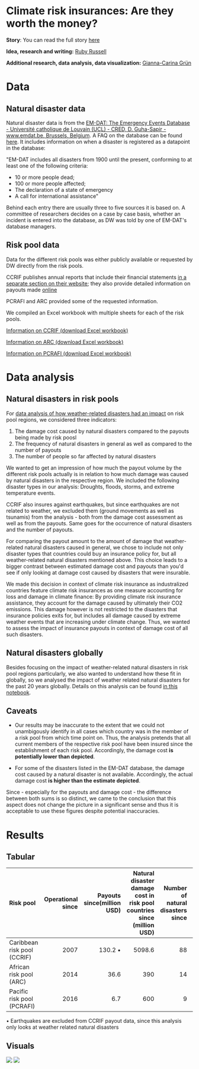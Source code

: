 # Climate risk insurances: Are they worth the money?

**Story**: You can read the full story [here]()

**Idea, research and writing:** [Ruby Russell](https://twitter.com/rubyjrussell)

**Additional research, data analysis, data visualization:** [Gianna-Carina Grün](https://twitter.com/giannagruen)

# Data

## Natural disaster data

Natural disaster data is from the [EM-DAT: The Emergency Events Database - Université catholique de Louvain (UCL) - CRED, D. Guha-Sapir - www.emdat.be, Brussels, Belgium](https://www.emdat.be/). A FAQ on the database can be found [here](https://www.emdat.be/frequently-asked-questions). It includes information on when a disaster is registered as a datapoint in the database:

"EM-DAT includes all disasters from 1900 until the present, conforming to at least one of the following criteria:

* 10 or more people dead;
* 100 or more people affected;
* The declaration of a state of emergency
* A call for international assistance"

Behind each entry there are usually three to five sources it is based on. A committee of researchers decides on a case by case basis, whether an incident is entered into the database, as DW was told by one of EM-DAT's database managers. 

## Risk pool data

Data for the different risk pools was either publicly available or requested by DW directly from the risk pools.

CCRIF publishes annual reports that include their financial statements [in a separate section on their website](https://www.ccrif.org/content/publications/reports/annual); they also provide detailed information on payouts made [online](https://www.ccrif.org/content/about-us)

PCRAFI and ARC provided some of the requested information.

We compiled an Excel workbook with multiple sheets for each of the risk pools.

[Information on CCRIF (download Excel workbook)](data/CCRIF.xlsx)

[Information on ARC (download Excel workbook)](data/ARC.xlsx)

[Information on PCRAFI (download Excel workbook)](data/PCRAFI.xlsx)

# Data analysis

## Natural disasters in risk pools

For [data analysis of how weather-related disasters had an impact](Natural-disaster-damage-in-risk-pool-regions.ipynb) on risk pool regions, we considered three indicators:

1. The damage cost caused by natural disasters compared to the payouts being made by risk poosl
2. The frequency of natural disasters in general as well as compared to the number of payouts
3. The number of people so far affected by natural disasters

We wanted to get an impression of how much the payout volume by the different risk pools actually is in relation to how much damage was caused by natural disasters in the respective region. We included the following disaster types in our analysis: Droughts, floods, storms, and extreme temperature events.

CCRIF also insures against earthquakes, but since earthquakes are not related to weather, we excluded them (ground movements as well as tsunamis) from the analysis - both from the damage cost assessment as well as from the payouts. Same goes for the occurrence of natural disasters and the number of payouts.

For comparing the payout amount to the amount of damage that weather-related natural disasters caused in general, we chose to include not only disaster types that countries could buy an insurance policy for, but all weather-related natural disasters mentioned above. This choice leads to a bigger contrast between estimated damage cost and payouts than you'd see if only looking at damage cost caused by disasters that were insurable.

We made this decision in context of climate risk insurance as industralized countries feature climate risk insurances as one measure accounting for loss and damage in climate finance: By providing climate risk insurance assistance, they account for the damage caused by ultimately their CO2 emissions. This damage however is not restricted to the disasters that insurance policies exits for, but includes all damage caused by extreme weather events that are increasing under climate change. Thus, we wanted to assess the impact of insurance payouts in context of damage cost of all such disasters.

## Natural disasters globally

Besides focusing on the impact of weather-related natural disasters in risk pool regions particularly, we also wanted to understand how these fit in globally, so we analysed the impact of weather related natural disasters for the past 20 years globally. Details on this analysis can be found [in this notebook](Weather-related-disasters.ipynb).

## Caveats

* Our results may be inaccurate to the extent that we could not unambigously identify in all cases which country was in the member of a risk pool from which time point on. Thus, the analysis pretends that all current members of the respective risk pool have been insured since the establishment of each risk pool. Accordingly, the damage cost **is potentially lower than depicted**. 

* For some of the disasters listed in the EM-DAT database, the damage cost caused by a natural disaster is not available. Accordingly, the actual damage cost **is higher than the estimate depicted**.

Since - especially for the payouts and damage cost - the difference between both sums is so distinct, we came to the conclusion that this aspect does not change the picture in a significant sense and thus it is acceptable to use these figures despite potential inaccuracies. 

# Results

## Tabular
|Risk pool|Operational since |Payouts since(million USD)| Natural disaster damage cost in risk pool countries since (million USD)|Number of natural disasters since | Number of payouts since |
|:---------------------------|------:|---------:|-------:|------:|-----:|
|Caribbean risk pool (CCRIF) |  2007|  130.2 •|  5098.6|  88|  40|
|African risk pool (ARC)     |  2014|     36.6|     390|  14|   5|
|Pacific risk pool (PCRAFI)  |  2016|      6.7|     600|   9|   3|

• Earthquakes are excluded from CCRIF payout data, since this analysis only looks at weather related natural disasters



## Visuals

![](DWData-ClimateRiskInsurance-NumberPayouts-NumberDisasters.png)
![](DWData-EN-ClimateRiskInsurance-Damage-vs-Payout.png)